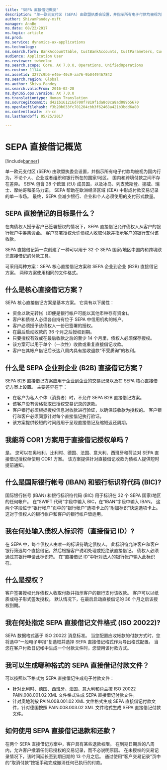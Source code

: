 ```yaml
---
title: "SEPA 直接借记概览"
description: "单一欧元支付区 (SEPA) 由欧盟执委会设置，并指示所有电子付款均被视为国内行为，不论个人、企业或者组织和银行所在的国家/地区。 国内和跨境付款之间不存在差异。 SEPA 包含 28 个欧盟 (EU) 成员国，以及冰岛、列支敦斯登、挪威、瑞士、摩纳哥和圣马力诺。 SEPA 帮助在欧洲经济区域 (EEA) 中形成付款交易记录的单一市场。 最终，SEPA 会减少银行、企业和个人必须使用的支付形式数量。"
author: ShivamPandey-msft
manager: AnnBe
ms.date: 08/22/2017
ms.topic: article
ms.prod: 
ms.service: dynamics-ax-applications
ms.technology: 
ms.search.form: BankAccountTable, CustBankAccounts, CustParameters, CustTable
audience: Application User
ms.reviewer: twheeloc
ms.search.scope: Core, AX 7.0.0, Operations, UnifiedOperations
ms.custom: 11144
ms.assetid: 3277c9b6-e46e-40c9-aa76-9b0449467842
ms.search.region: Global
ms.author: Shiva.Pandey
ms.search.validFrom: 2016-02-28
ms.dyn365.ops.version: AX 7.0.0
ms.translationtype: Human Translation
ms.sourcegitcommit: d421b161216d700f7819f1da8c0ca8ad089b5670
ms.openlocfilehash: f3b20b033fc701204cbb3f62468a421b3bdd6a80
ms.contentlocale: zh-cn
ms.lasthandoff: 05/25/2017

---
```


# <a name="sepa-direct-debit-overview"></a>SEPA 直接借记概览

[!include[banner](../includes/banner.md)]


单一欧元支付区 (SEPA) 由欧盟执委会设置，并指示所有电子付款均被视为国内行为，不论个人、企业或者组织和银行所在的国家/地区。 国内和跨境付款之间不存在差异。 SEPA 包含 28 个欧盟 (EU) 成员国，以及冰岛、列支敦斯登、挪威、瑞士、摩纳哥和圣马力诺。 SEPA 帮助在欧洲经济区域 (EEA) 中形成付款交易记录的单一市场。 最终，SEPA 会减少银行、企业和个人必须使用的支付形式数量。   

<a name="what-is-the-goal-of-sepa-direct-debits"></a>SEPA 直接借记的目标是什么？
---------------------------------------

在向债权人授予客户已签署授权的情况下，SEPA 直接借记允许债权人从客户的银行帐户中筹集资金。 客户签署授权允许债权人收取付款并指示客户的银行支付该收款。 

SEPA 直接借记第一次创建了一种可以用于 32 个 SEPA 国家/地区中国内和跨境欧元直接借记的付款工具。 

可采用两种方案：SEPA 核心直接借记方案和 SEPA 企业到企业 (B2B) 直接借记方案。 两种方案使用相同的文件格式。

## <a name="what-is-the-core-direct-debit-scheme"></a>什么是核心直接借记方案？
SEPA 核心直接借记方案是基本方案。 它具有以下属性：
-   资金以欧元转帐（即便是银行帐户可能以其他币种存有资金)。
-   客户和债权人必须各自持有位于 SEPA 中信用机构的帐户。
-   客户必须授予该债权人一份已签署的授权。
-   在最后启动收款的 36 个月之后授权到期。
-   只要授权有效或在最后收款之后的至少 14 个月里，债权人必须保存授权。
-   该方案可以用于单个（一次性）收款或重复直接借记收款。
-   客户在其帐户借记后长达八周内具有接收退款“不受质询”的权利。

## <a name="what-is-the-sepa-business-to-business-b2b-direct-debit-scheme"></a>什么是 SEPA 企业到企业 (B2B) 直接借记方案？
SEPA B2B 直接借记方案应用于企业到企业的交易记录以及在 SEPA 核心直接借记方案上设置。 主要差异在于：
-   在客户为私人个体（消费者）时，不允许 SEPA B2B 直接借记方案。
-   该客户没有资格获取已授权交易记录的退款。
-   客户银行必须根据授权信息对收款进行验证，以确保该收款为授权的。 客户银行和客户必须同意针对每个直接借记执行验证。
-   该方案提供较短的时间线用于呈现直接借记及缩短返还周期。

## <a name="can-i-use-the-cor1-scheme-for-direct-debit-mandates"></a>我能将 COR1 方案用于直接借记授权单吗？
是。 您可以在奥地利、比利时、德国、法国、意大利、西班牙和荷兰对 SEPA 直接借记授权单使用 COR1 方案。 该方案提供针对直接借记收款为债权人提供短时提前通知。

## <a name="what-are-international-bank-account-numbers-iban-and-bank-identifier-codes-bic"></a>什么是国际银行帐号 (IBAN) 和银行标识符代码 (BIC)?
国际银行帐号 (IBAN) 和银行标识符代码 (BIC) 用于标识在 32 个 SEPA 国家/地区的任何帐户。 在“SWIFT 代码”字段中输入 BIC，在“IBAN”字段中输入 IBAN。 这两个字段位于“银行帐户”页中的“银行帐户”选项卡上的“附加标识”快速选项卡上。 这对于债权人的银行帐户和客户的银行帐户皆适用。

## <a name="where-do-i-enter-creditor-identifiers-direct-debit-ids"></a>我在何处输入债权人标识符（直接借记 ID）?
在 SEPA 中，每个债权人由唯一的标识符确定债权人。 此标识符允许客户和客户银行筛选每个直接借记，然后根据客户说明处理或拒绝该直接借记。 债权人必须通过其银行申请此标识符。 在“直接借记 ID”中针对法人的银行帐户输入此标识符。

## <a name="what-are-mandates"></a>什么是授权？
客户签署授权允许债权人收取付款并指示客户的银行支付该收款。 客户可以以纸质或电子形式签发授权。 默认情况下，在最后启动直接借记的 36 个月之后该授权到期。

## <a name="where-do-i-specify-the-sepa-direct-debit-file-format-iso-20022"></a>我在何处指定 SEPA 直接借记文件格式 (ISO 20022)?
SEPA 数据格式基于 ISO 20022 消息标准。 当您配置应收帐款的付款方式时，您将选中“一般电子申报”复选框并选择 SEPA 直接借记格式作为导出格式配置。 当您在客户付款日记帐中生成一个付款文件时，您使用该付款方式。

## <a name="in-what-file-formats-can-i-generate-sepa-direct-debit-payment-files"></a>我可以生成哪种格式的 SEPA 直接借记付款文件？
可以按照以下格式为 SEPA 直接借记生成电子付款文件：
-   针对比利时、德国、西班牙、法国、意大利和荷兰按 ISO 20022 PAIN.008.001.02 XML 文件格式生成 SEPA 直接借记付款文件。
-   针对奥地利按 PAIN.008.001.02 XML 文件格式生成 SEPA 直接借记付款文件，针对德国按照 PAIN.008.003.02 XML 文件格式生成 SEPA 直接借记付款文件。

## <a name="how-do-refunds-and-returns-work-with-sepa-direct-debits"></a>如何使用 SEPA 直接借记退款和还款？
在两个 SEPA 直接借记方案中，客户具有某些退款权限。 在到期日期后的八周内，允许客户撤消任何已授权的交易记录，而不必说明原因。 在未授权的交易记录情况下，该时间延长至到期日期的 13 个月之后。 通过使用“客户交易记录”页中的“取消付款”按钮手动完成撤消任何已执行的付款。






